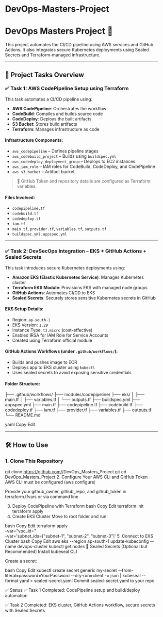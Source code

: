 # DevOps-Masters-Project

# DevOps Masters Project 🚀

This project automates the CI/CD pipeline using AWS services and GitHub Actions. It also integrates secure Kubernetes deployments using Sealed Secrets and Terraform-managed infrastructure.

---

## 📌 Project Tasks Overview

### ✅ Task 1: AWS CodePipeline Setup using Terraform

This task automates a CI/CD pipeline using:
- **AWS CodePipeline**: Orchestrates the workflow
- **CodeBuild**: Compiles and builds source code
- **CodeDeploy**: Deploys the built artifacts
- **S3 Bucket**: Stores build artifacts
- **Terraform**: Manages infrastructure as code

#### Infrastructure Components:
- `aws_codepipeline` – Defines pipeline stages
- `aws_codebuild_project` – Builds using `buildspec.yml`
- `aws_codedeploy_deployment_group` – Deploys to EC2 instances
- `aws_iam_role` – IAM roles for CodeBuild, CodeDeploy, and CodePipeline
- `aws_s3_bucket` – Artifact bucket

> 🔐 GitHub Token and repository details are configured as Terraform variables.

#### Files Involved:
- `codepipeline.tf`
- `codebuild.tf`
- `codedeploy.tf`
- `iam.tf`
- `main.tf`, `provider.tf`, `variables.tf`, `outputs.tf`
- `buildspec.yml`, `appspec.yml`

---

### ✅ Task 2: DevSecOps Integration – EKS + GitHub Actions + Sealed Secrets

This task introduces secure Kubernetes deployments using:
- **Amazon EKS (Elastic Kubernetes Service)**: Manages Kubernetes cluster
- **Terraform EKS Module**: Provisions EKS with managed node groups
- **GitHub Actions**: Automates CI/CD to EKS
- **Sealed Secrets**: Securely stores sensitive Kubernetes secrets in GitHub

#### EKS Setup Details:
- Region: `ap-south-1`
- EKS Version: `1.29`
- Instance Type: `t3.micro` (cost-effective)
- Enabled IRSA for IAM Role for Service Accounts
- Created using Terraform official module

#### GitHub Actions Workflows (under `.github/workflows/`):
- Builds and pushes image to ECR
- Deploys app to EKS cluster using `kubectl`
- Uses sealed secrets to avoid exposing sensitive credentials

#### Folder Structure:
├── .github/workflows/
├── modules/codepipeline/
├── eks/
│ ├── main.tf
│ ├── variables.tf
│ └── outputs.tf
├── buildspec.yml
├── appspec.yml
├── main.tf
├── codepipeline.tf
├── codebuild.tf
├── codedeploy.tf
├── iam.tf
├── provider.tf
├── variables.tf
├── outputs.tf
└── README.md

yaml
Copy
Edit

---

## 🛠️ How to Use

### 1. Clone This Repository

git clone https://github.com/<your-username>/DevOps_Masters_Project.git
cd DevOps_Masters_Project
2. Configure Your AWS CLI and GitHub Token
AWS CLI must be configured (aws configure)

Provide your github_owner, github_repo, and github_token in terraform.tfvars or via command line

3. Deploy CodePipeline with Terraform
bash
Copy
Edit
terraform init
terraform apply
4. Create EKS Cluster
Move to root folder and run:

bash
Copy
Edit
terraform apply \
  -var="vpc_id=<your-vpc-id>" \
  -var='subnet_ids=["subnet-1", "subnet-2", "subnet-3"]'
5. Connect to EKS Cluster
bash
Copy
Edit
aws eks --region ap-south-1 update-kubeconfig --name devops-cluster
kubectl get nodes
🔐 Sealed Secrets (Optional but Recommended)
Install kubeseal CLI

Create a secret:

bash
Copy
Edit
kubectl create secret generic my-secret --from-literal=password=YourPassword --dry-run=client -o json | kubeseal --format yaml > sealed-secret.yaml
Commit sealed-secret.yaml to your repo

✅ Status
✅ Task 1 Completed: CodePipeline setup and build/deploy automation

✅ Task 2 Completed: EKS cluster, GitHub Actions workflow, secure secrets with Sealed Secrets

